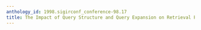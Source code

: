 ```yaml
---
anthology_id: 1998.sigirconf_conference-98.17
title: The Impact of Query Structure and Query Expansion on Retrieval Performance
---
```

